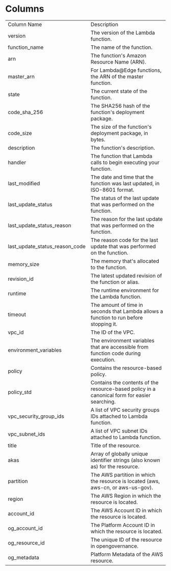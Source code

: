 # Columns  

<table>
	<tr><td>Column Name</td><td>Description</td></tr>
	<tr><td>version</td><td>The version of the Lambda function.</td></tr>
	<tr><td>function_name</td><td>The name of the function.</td></tr>
	<tr><td>arn</td><td>The function&#39;s Amazon Resource Name (ARN).</td></tr>
	<tr><td>master_arn</td><td>For Lambda@Edge functions, the ARN of the master function.</td></tr>
	<tr><td>state</td><td>The current state of the function.</td></tr>
	<tr><td>code_sha_256</td><td>The SHA256 hash of the function&#39;s deployment package.</td></tr>
	<tr><td>code_size</td><td>The size of the function&#39;s deployment package, in bytes.</td></tr>
	<tr><td>description</td><td>The function&#39;s description.</td></tr>
	<tr><td>handler</td><td>The function that Lambda calls to begin executing your function.</td></tr>
	<tr><td>last_modified</td><td>The date and time that the function was last updated, in ISO-8601 format.</td></tr>
	<tr><td>last_update_status</td><td>The status of the last update that was performed on the function.</td></tr>
	<tr><td>last_update_status_reason</td><td>The reason for the last update that was performed on the function.</td></tr>
	<tr><td>last_update_status_reason_code</td><td>The reason code for the last update that was performed on the function.</td></tr>
	<tr><td>memory_size</td><td>The memory that&#39;s allocated to the function.</td></tr>
	<tr><td>revision_id</td><td>The latest updated revision of the function or alias.</td></tr>
	<tr><td>runtime</td><td>The runtime environment for the Lambda function.</td></tr>
	<tr><td>timeout</td><td>The amount of time in seconds that Lambda allows a function to run before stopping it.</td></tr>
	<tr><td>vpc_id</td><td>The ID of the VPC.</td></tr>
	<tr><td>environment_variables</td><td>The environment variables that are accessible from function code during execution.</td></tr>
	<tr><td>policy</td><td>Contains the resource-based policy.</td></tr>
	<tr><td>policy_std</td><td>Contains the contents of the resource-based policy in a canonical form for easier searching.</td></tr>
	<tr><td>vpc_security_group_ids</td><td>A list of VPC security groups IDs attached to Lambda function.</td></tr>
	<tr><td>vpc_subnet_ids</td><td>A list of VPC subnet IDs attached to Lambda function.</td></tr>
	<tr><td>title</td><td>Title of the resource.</td></tr>
	<tr><td>akas</td><td>Array of globally unique identifier strings (also known as) for the resource.</td></tr>
	<tr><td>partition</td><td>The AWS partition in which the resource is located (aws, aws-cn, or aws-us-gov).</td></tr>
	<tr><td>region</td><td>The AWS Region in which the resource is located.</td></tr>
	<tr><td>account_id</td><td>The AWS Account ID in which the resource is located.</td></tr>
	<tr><td>og_account_id</td><td>The Platform Account ID in which the resource is located.</td></tr>
	<tr><td>og_resource_id</td><td>The unique ID of the resource in opengovernance.</td></tr>
	<tr><td>og_metadata</td><td>Platform Metadata of the AWS resource.</td></tr>
</table>